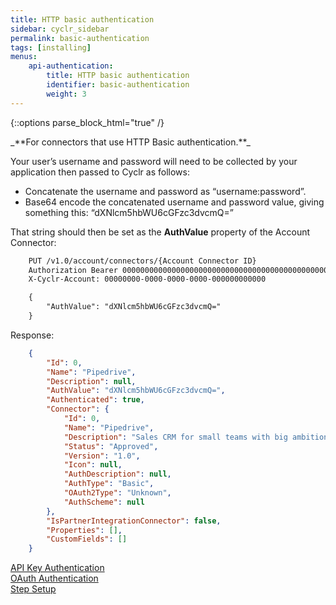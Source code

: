```yaml
---
title: HTTP basic authentication
sidebar: cyclr_sidebar
permalink: basic-authentication
tags: [installing]
menus:
    api-authentication:
        title: HTTP basic authentication
        identifier: basic-authentication
        weight: 3
---
```

{::options parse_block_html="true" /}
<section class="card py-5 my-5">
_**For connectors that use HTTP Basic authentication.**_

Your user’s username and password will need to be collected by your application then passed to Cyclr as follows:

*  Concatenate the username and password as “username:password”.
*  Base64 encode the concatenated username and password value, giving something this: “dXNlcm5hbWU6cGFzc3dvcmQ=”

That string should then be set as the **AuthValue** property of the Account Connector:

```html
    PUT /v1.0/account/connectors/{Account Connector ID}
    Authorization Bearer 0000000000000000000000000000000000000000000000000000000000000000
    X-Cyclr-Account: 00000000-0000-0000-0000-000000000000

    {
        "AuthValue": "dXNlcm5hbWU6cGFzc3dvcmQ="
    }
```

Response:

```json
    {
        "Id": 0,
        "Name": "Pipedrive",
        "Description": null,
        "AuthValue": "dXNlcm5hbWU6cGFzc3dvcmQ=",
        "Authenticated": true,
        "Connector": {
            "Id": 0,
            "Name": "Pipedrive",
            "Description": "Sales CRM for small teams with big ambitions.",
            "Status": "Approved",
            "Version": "1.0",
            "Icon": null,
            "AuthDescription": null,
            "AuthType": "Basic",
            "OAuth2Type": "Unknown",
            "AuthScheme": null
        },
        "IsPartnerIntegrationConnector": false,
        "Properties": [],
        "CustomFields": []
    }
```

[API Key Authentication](./api-key-authentication)<br/>[OAuth Authentication](./oauth-authentication)  
[Step Setup](./step-set-up)

</section>
